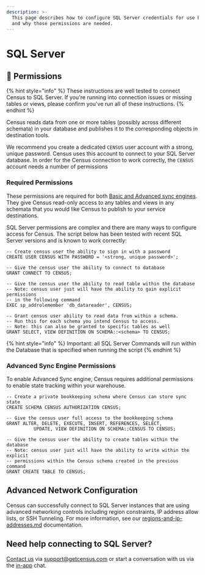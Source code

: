 ```yaml
---
description: >-
  This page describes how to configure SQL Server credentials for use by Census
  and why those permissions are needed.
---
```


# SQL Server

## 🔑 Permissions

{% hint style="info" %}
These instructions are well tested to connect Census to SQL Server. If you're running into connection issues or missing tables or views, please confirm you've run all of these instructions.
{% endhint %}

Census reads data from one or more tables (possibly across different schemata) in your database and publishes it to the corresponding objects in destination tools.

We recommend you create a dedicated `CENSUS` user account with a strong, unique password. Census uses this account to connect to your SQL Server database. In order for the Census connection to work correctly, the `CENSUS` account needs a number of permissions

### Required Permissions

These permissions are required for both [Basic and Advanced sync engines](overview.md#sync-engines). They give Census read-only access to any tables and views in any schemata that you would like Census to publish to your service destinations.&#x20;

SQL Server permissions are complex and there are many ways to configure access for Census. The script below has been tested with recent SQL Server versions and is known to work correctly:

```
-- Create census user the ability to sign in with a password
CREATE USER CENSUS WITH PASSWORD = '<strong, unique password>';

-- Give the census user the ability to connect to database
GRANT CONNECT TO CENSUS;

-- Give the census user the ability to read table within the database
-- Note: census user just will have the ability to gain explicit permissions
-- in the following command
EXEC sp_addrolemember 'db_datareader', CENSUS;

-- Grant census user ability to read data from within a schema.
-- Run this for each schema you intend Census to access.
-- Note: this can also be granted to specific tables as well
GRANT SELECT, VIEW DEFINITION ON SCHEMA::<schema> TO CENSUS;
```

{% hint style="info" %}
Important: all SQL Server Commands will run within the Database that is specified when running the script
{% endhint %}

### Advanced Sync Engine Permissions

To enable Advanced Sync engine, Census requires additional permissions to enable state tracking within your warehouse.

```
-- Create a private bookkeeping schema where Census can store sync state
CREATE SCHEMA CENSUS AUTHORIZATION CENSUS;

-- Give the census user full access to the bookkeeping schema
GRANT ALTER, DELETE, EXECUTE, INSERT, REFERENCES, SELECT,
          UPDATE, VIEW DEFINITION ON SCHEMA::CENSUS TO CENSUS;

-- Give the census user the ability to create tables within the database
-- Note: census user just will have the ability to write within the explicit
-- permissions within the Census schema created in the previous command
GRANT CREATE TABLE TO CENSUS;
```

## Advanced Network Configuration

Census can successfully connect to SQL Server instances that are using advanced networking controls including region constraints, IP address allow lists, or SSH Tunneling. For more information, see our [regions-and-ip-addresses.md](../basics/security-and-privacy/regions-and-ip-addresses.md "mention") documentation.&#x20;

## Need help connecting to SQL Server?

[Contact us](mailto:support@getcensus.com) via support@getcensus.com or start a conversation with us via the [in-app](https://app.getcensus.com) chat.
